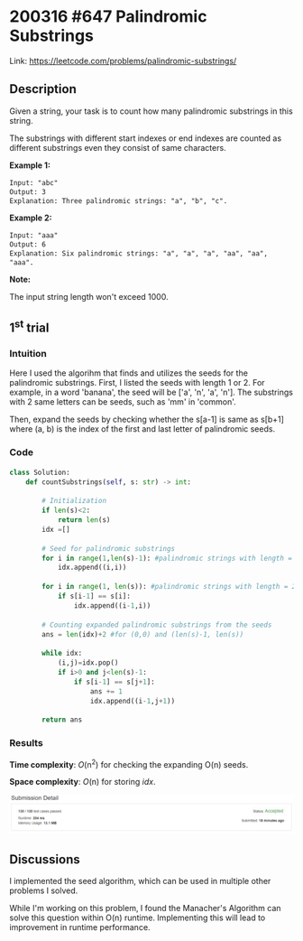 # 200316 #647 Palindromic Substrings
Link: https://leetcode.com/problems/palindromic-substrings/

## Description
Given a string, your task is to count how many palindromic substrings in this string.

The substrings with different start indexes or end indexes are counted as different substrings even they consist of same characters.

**Example 1:**

    Input: "abc"
    Output: 3
    Explanation: Three palindromic strings: "a", "b", "c".

**Example 2:**

    Input: "aaa"
    Output: 6
    Explanation: Six palindromic strings: "a", "a", "a", "aa", "aa", "aaa".
 

**Note:**

The input string length won't exceed 1000.

## 1<sup>st</sup> trial

### Intuition
Here I used the algorihm that finds and utilizes the seeds for the palindromic substrings. First, I listed the seeds with length 1 or 2. For example, in a word 'banana', the seed will be ['a', 'n', 'a', 'n']. The substrings with 2 same letters can be seeds, such as 
'mm' in 'common'.

Then, expand the seeds by checking whether the s[a-1] is same as s[b+1] where (a, b) is the index of the first and last letter of palindromic seeds.

### Code
```python
class Solution:
    def countSubstrings(self, s: str) -> int:
        
        # Initialization
        if len(s)<2:
            return len(s)
        idx =[]
        
        # Seed for palindromic substrings
        for i in range(1,len(s)-1): #palindromic strings with length = 1
            idx.append((i,i))
        
        for i in range(1, len(s)): #palindromic strings with length = 2
            if s[i-1] == s[i]:
                idx.append((i-1,i))
        
        # Counting expanded palindromic substrings from the seeds
        ans = len(idx)+2 #for (0,0) and (len(s)-1, len(s))
        
        while idx:
            (i,j)=idx.pop()
            if i>0 and j<len(s)-1:
                if s[i-1] == s[j+1]:
                    ans += 1
                    idx.append((i-1,j+1))
        
        return ans
```

### Results
**Time complexity**: *O*(n<sup>2</sup>) for checking the expanding O(n) seeds. 

**Space complexity**: *O*(n) for storing *idx*.

![1st trial](https://github.com/minyookim/DailyCoding/blob/master/200316%20%23647%20Palindromic%20Substrings/1st%20trial.PNG)

## Discussions
I implemented the seed algorithm, which can be used in multiple other problems I solved.

While I'm working on this problem, I found the Manacher's Algorithm can solve this question within O(n) runtime. Implementing this will lead to improvement in runtime performance.
